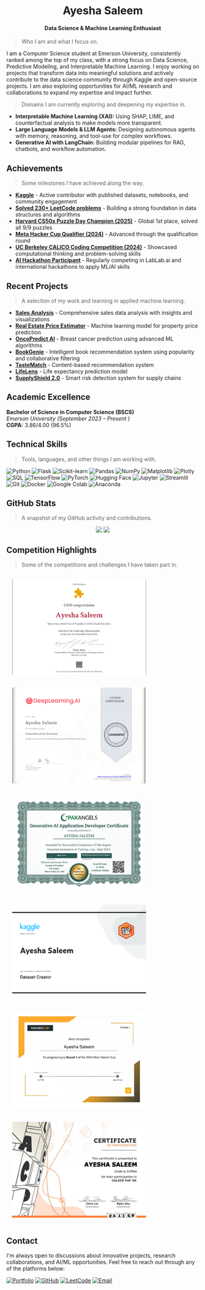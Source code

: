 <div align="center">
<h1> <strong>Ayesha Saleem</strong> </h1>
<h4 align="center">Data Science & Machine Learning Enthusiast</h4>
</div>

> Who I am and what I focus on.  

I am a Computer Science student at Emerson University, consistently ranked among the top of my class, with a strong focus on Data Science, Predictive Modeling, and Interpretable Machine Learning. I enjoy working on projects that transform data into meaningful solutions and actively contribute to the data science community through Kaggle and open-source projects. I am also exploring opportunities for AI/ML research and collaborations to expand my expertise and impact further.


> Domains I am currently exploring and deepening my expertise in.  

- **Interpretable Machine Learning (XAI):** Using SHAP, LIME, and counterfactual analysis to make models more transparent.  
- **Large Language Models & LLM Agents:** Designing autonomous agents with memory, reasoning, and tool-use for complex workflows.   
- **Generative AI with LangChain:** Building modular pipelines for RAG, chatbots, and workflow automation.  

## Achievements  

> Some milestones I have achieved along the way.  

- **[Kaggle](https://www.kaggle.com/ayeshasal89)** - Active contributor with published datasets, notebooks, and community engagement  
- **[Solved 230+ LeetCode problems](https://leetcode.com/ayesha_saleem9)** - Building a strong foundation in data structures and algorithms 
- **[Harvard CS50x Puzzle Day Champion (2025)](https://github.com/aysh34/aysh34/blob/main/assets/CS50x%20Puzzle%20Day%202025.png)** - Global 1st place, solved all 9/9 puzzles  
- **[Meta Hacker Cup Qualifier (2024)](https://github.com/aysh34/aysh34/blob/main/assets/CS50x%20Puzzle%20Day%202025.png)** - Advanced through the qualification round  
- **[UC Berkeley CALICO Coding Competition (2024)](https://github.com/aysh34/aysh34/blob/main/assets/cal.jpg)** - Showcased computational thinking and problem-solving skills 
- **[AI Hackathon Participant](https://lablab.ai/)** - Regularly competing in LabLab.ai and international hackathons to apply ML/AI skills  

## Recent Projects  

> A selection of my work and learning in applied machine learning.  

- **[Sales Analysis](https://www.kaggle.com/code/ayeshasal89/coffee-store-sales-analysis)** - Comprehensive sales data analysis with insights and visualizations
- **[Real Estate Price Estimator](https://github.com/aysh34/Real-Estate-Price-Estimator)** - Machine learning model for property price prediction
- **[OncoPredict AI](https://www.kaggle.com/code/ayeshasal89/oncopredict-breast-cancer-preditction)** - Breast cancer prediction using advanced ML algorithms
- **[BookGenie](https://github.com/aysh34/BookGenie)** - Intelligent book recommendation system using popularity and collaborative filtering
- **[TasteMatch](https://tastematch-kfdxsz24xk9bbypttq9dtw.streamlit.app/)** - Content-based recommendation system
- **[LifeLens](https://github.com/aysh34/Life_Expectancy_Prediction_With_Machine_Learning)** - Life expectancy prediction model
- **[SupplyShield 2.0](https://lablab.ai/event/execute-ai-genesis/binge-thinkers/supplyshield-smart-risk-detection)** - Smart risk detection system for supply chains

## Academic Excellence  

**Bachelor of Science in Computer Science (BSCS)**  
*Emerson University (September 2023 – Present  )*  
**CGPA:** 3.86/4.00 (96.5%)  

## Technical Skills  

> Tools, languages, and other things I am working with. 

![Python](https://img.shields.io/badge/Python-3776AB?style=flat&logo=python&logoColor=white) 
![Flask](https://img.shields.io/badge/Flask-000000?style=flat&logo=flask&logoColor=white) 
![Scikit-learn](https://img.shields.io/badge/Scikit--learn-F7931E?style=flat&logo=scikitlearn&logoColor=white) 
![Pandas](https://img.shields.io/badge/Pandas-150458?style=flat&logo=pandas&logoColor=white) 
![NumPy](https://img.shields.io/badge/NumPy-013243?style=flat&logo=numpy&logoColor=white) 
![Matplotlib](https://img.shields.io/badge/Matplotlib-013243?style=flat&logo=plotly&logoColor=white) 
![Plotly](https://img.shields.io/badge/Plotly-3F4F75?style=flat&logo=plotly&logoColor=white) 
![SQL](https://img.shields.io/badge/SQL-003B57?style=flat&logo=postgresql&logoColor=white) 
![TensorFlow](https://img.shields.io/badge/TensorFlow-FF6F00?style=flat&logo=tensorflow&logoColor=white) 
![PyTorch](https://img.shields.io/badge/PyTorch-EE4C2C?style=flat&logo=pytorch&logoColor=white) 
![Hugging Face](https://img.shields.io/badge/HuggingFace-FFD21E?style=flat&logo=huggingface&logoColor=black) 
![Jupyter](https://img.shields.io/badge/Jupyter-F37626?style=flat&logo=jupyter&logoColor=white) 
![Streamlit](https://img.shields.io/badge/Streamlit-FF4B4B?style=flat&logo=streamlit&logoColor=white) 
![Git](https://img.shields.io/badge/Git-F05032?style=flat&logo=git&logoColor=white) 
![Docker](https://img.shields.io/badge/Docker-2496ED?style=flat&logo=docker&logoColor=white) 
![Google Colab](https://img.shields.io/badge/Google_Colab-F9AB00?style=flat&logo=googlecolab&logoColor=black) 
![Anaconda](https://img.shields.io/badge/Anaconda-44A833?style=flat&logo=anaconda&logoColor=white) 

## GitHub Stats  

> A snapshot of my GitHub activity and contributions.  

<div align="center">
  <img height="180em" src="https://github-readme-stats.vercel.app/api?username=aysh34&theme=yeblu&show_icons=true&hide_border=true&count_private=true"/>
  <img height="180em" src="https://github-readme-streak-stats.herokuapp.com/?user=aysh34&theme=yeblu&hide_border=true"/>
</div> 

## Competition Highlights  

> Some of the competitions and challenges I have taken part in.  

<p float="left">
  <a href="https://raw.githubusercontent.com/aysh34/aysh34/main/assets/CS50x%20Puzzle%20Day%202025.png" target="_blank">
    <img src="https://raw.githubusercontent.com/aysh34/aysh34/main/assets/CS50x%20Puzzle%20Day%202025.png" style="width: 350px; height: 250px; object-fit: cover; margin: 15px;" /></a>

  <a href="https://github.com/aysh34/aysh34/blob/main/assets/GEN%20AI_page-0001.jpg" target="_blank">
    <img src="https://github.com/aysh34/aysh34/blob/main/assets/GEN%20AI_page-0001.jpg" style="width: 350px; height: 250px; object-fit: cover; margin: 15px;" /></a>

  <a href="https://raw.githubusercontent.com/aysh34/aysh34/main/assets/PakAngels%20Gen%20Ai.jpg" target="_blank">
    <img src="https://raw.githubusercontent.com/aysh34/aysh34/main/assets/PakAngels%20Gen%20Ai.jpg" style="width: 350px; height: 250px; object-fit: cover; margin: 15px;" /></a>

  <a href="https://raw.githubusercontent.com/aysh34/aysh34/main/assets/Dataset%20Creator.png" target="_blank">
    <img src="https://raw.githubusercontent.com/aysh34/aysh34/main/assets/Dataset%20Creator.png" style="width: 350px; height: 250px; object-fit: cover; margin: 15px;" /></a>

  <a href="https://raw.githubusercontent.com/aysh34/aysh34/main/assets/meta.jpg" target="_blank">
    <img src="https://raw.githubusercontent.com/aysh34/aysh34/main/assets/meta.jpg" style="width: 350px; height: 250px; object-fit: cover; margin: 15px;" /></a>

  <a href="https://raw.githubusercontent.com/aysh34/aysh34/main/assets/cal.jpg" target="_blank">
    <img src="https://raw.githubusercontent.com/aysh34/aysh34/main/assets/cal.jpg" style="width: 350px; height: 250px; object-fit: cover; margin: 15px;" /></a>
</p>

## Contact  

I'm always open to discussions about innovative projects, research collaborations, and AI/ML opportunities. Feel free to reach out through any of the platforms below:

<a href="https://aysh34.github.io/">
  <img src="https://img.shields.io/badge/Portfolio-FF5733?style=flat&logo=google-chrome&logoColor=white" alt="Portfolio" /></a>
<a href="https://github.com/aysh34">
  <img src="https://img.shields.io/badge/GitHub-199717?style=flat&logo=github&logoColor=white" alt="GitHub" /></a>
<a href="https://leetcode.com/ayesha_saleem9">
  <img src="https://img.shields.io/badge/LeetCode-FFA116?style=flat&logo=leetcode&logoColor=black" alt="LeetCode" /></a>
<a href="mailto:ayeshasaleem853@gmail.com">
  <img src="https://img.shields.io/badge/Email-D14836?style=flat&logo=gmail&logoColor=white" alt="Email" /></a>
